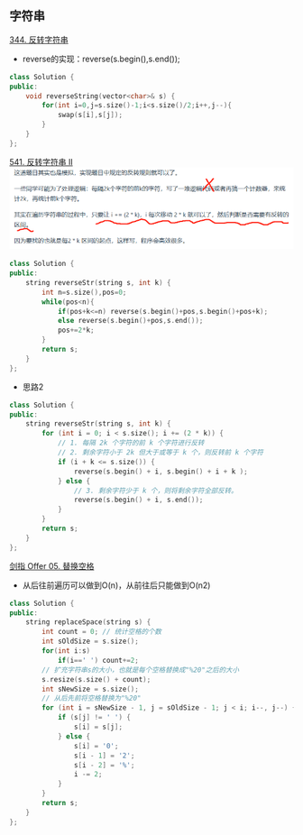 ## 字符串

[344. 反转字符串](https://leetcode.cn/problems/reverse-string/description/)

- reverse的实现：reverse(s.begin(),s.end());
```C++
class Solution {
public:
    void reverseString(vector<char>& s) {
        for(int i=0,j=s.size()-1;i<s.size()/2;i++,j--){
            swap(s[i],s[j]);
        }
    }
};
```

[541. 反转字符串 II](https://leetcode.cn/problems/reverse-string-ii/description/)
![](images/2023-08-24-08-51-48.png)
```C++
class Solution {
public:
    string reverseStr(string s, int k) {
        int n=s.size(),pos=0;
        while(pos<n){
            if(pos+k<=n) reverse(s.begin()+pos,s.begin()+pos+k);
            else reverse(s.begin()+pos,s.end());
            pos+=2*k;
        }
        return s;
    }
};
```
- 思路2

```C++
class Solution {
public:
    string reverseStr(string s, int k) {
        for (int i = 0; i < s.size(); i += (2 * k)) {
            // 1. 每隔 2k 个字符的前 k 个字符进行反转
            // 2. 剩余字符小于 2k 但大于或等于 k 个，则反转前 k 个字符
            if (i + k <= s.size()) {
                reverse(s.begin() + i, s.begin() + i + k );
            } else {
                // 3. 剩余字符少于 k 个，则将剩余字符全部反转。
                reverse(s.begin() + i, s.end());
            }
        }
        return s;
    }
};
```

[剑指 Offer 05. 替换空格](https://leetcode.cn/problems/ti-huan-kong-ge-lcof/description/)

- 从后往前遍历可以做到O(n)，从前往后只能做到O(n2)
```C++
class Solution {
public:
    string replaceSpace(string s) {
        int count = 0; // 统计空格的个数
        int sOldSize = s.size();
        for(int i:s)
            if(i==' ') count+=2;
        // 扩充字符串s的大小，也就是每个空格替换成"%20"之后的大小
        s.resize(s.size() + count);
        int sNewSize = s.size();
        // 从后先前将空格替换为"%20"
        for (int i = sNewSize - 1, j = sOldSize - 1; j < i; i--, j--) {
            if (s[j] != ' ') {
                s[i] = s[j];
            } else {
                s[i] = '0';
                s[i - 1] = '2';
                s[i - 2] = '%';
                i -= 2;
            }
        }
        return s;
    }
};
```

